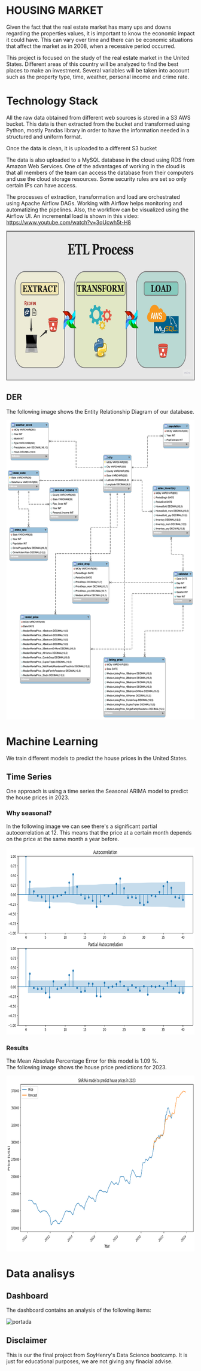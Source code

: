 # **HOUSING MARKET**

Given the fact that the real estate market has many ups and downs regarding the properties values, it is important to know the economic impact it could have. This can vary over time and there can be economic situations that affect the market as in 2008, when a recessive period occurred.

This project is focused on the study of the real estate market in the United States. 
Different areas of this country will be analyzed to find the best places to make an investment. Several variables will be taken into account such as the property type, time, weather, personal income and crime rate.


# Technology Stack

All the raw data obtained from different web sources is stored in a S3 AWS bucket.
This data is then extracted from the bucket and transformed using Python, mostly Pandas library in order to have the information needed in a structured and uniform format.

Once the data is clean, it is uploaded to a different S3 bucket

The data is also uploaded to a MySQL database in the cloud using RDS from Amazon Web Services. One of the advantages of working in the cloud is that all members of the team can access the database from their computers and use the cloud storage resources. Some security rules are set so only certain IPs can have access. 

The processes of extraction, transformation and load are orchestrated using Apache Airflow DAGs. Working with Airflow helps monitoring and automatizing the pipelines. Also, the workflow can be visualized using the Airflow UI.
An incremental load is shown in this video: https://www.youtube.com/watch?v=3qUcwh5t-H8

<img src="_src/etl.jpg"  height="400">

## DER

The following image shows the Entity Relationship Diagram of our database.

<img src="_src/DER.png"  height="800">


# Machine Learning

We train different models to predict the house prices in the United States.

## Time Series

One approach is using a time series the Seasonal ARIMA model to predict the house prices in 2023.

### Why seasonal?

In the following image we can see there's a significant partial autocorrelation at 12. This means that the price at a certain month depends on the price at the same month a year before.

<img src="_src/autocorrelation.png"  height="500">

### Results

The Mean Absolute Percentage Error for this model is 1.09 %.<br>
The following image shows the house price predictions for 2023.

<img src="_src/predictions_sarima.png"  height="470">

# Data analisys

## Dashboard
The dashboard contains an analysis of the following items:

![portada](https://user-images.githubusercontent.com/103619850/206157663-436c4527-f611-4714-8337-92e2da7bed75.png)


## Disclaimer

This is our the final project from SoyHenry's Data Science bootcamp. It is just for educational purposes, we are not giving any finacial advise.
